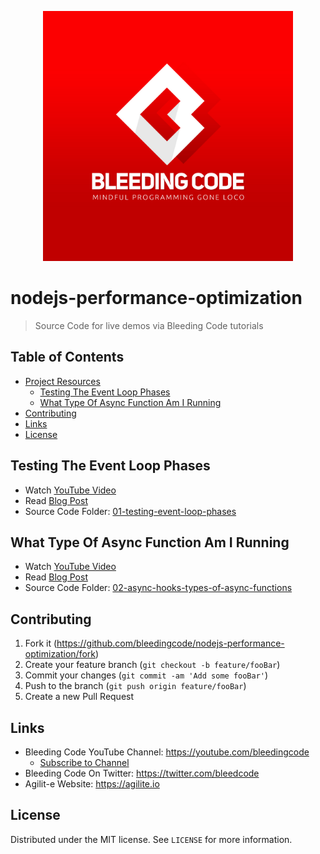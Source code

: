 <p align="center">
  <a href="https://youtube.com/bleedingcode">
    <img
      alt="Bleeding Code"
      src="./assets/bleeding-code-logo-slogan.jpg"
      width="400"
    />
  </a>
</p>

# nodejs-performance-optimization
> Source Code for live demos via Bleeding Code tutorials

## Table of Contents

- [Project Resources](#table-of-contents)
    - [Testing The Event Loop Phases](#testing-the-event-loop-phases)
    - [What Type Of Async Function Am I Running](#what-type-of-async-function-am-i-running)
- [Contributing](#contributing)
- [Links](#links)
- [License](#license)

## Testing The Event Loop Phases

- Watch [YouTube Video](https://youtu.be/ol56smloW2Q)
- Read [Blog Post](http://bleedingcode.com/managing-the-event-loop-phases/)
- Source Code Folder: [01-testing-event-loop-phases](/01-testing-event-loop-phases)

## What Type Of Async Function Am I Running

- Watch [YouTube Video](https://youtu.be/ol56smloW2Q)
- Read [Blog Post](http://bleedingcode.com/managing-the-event-loop-phases/)
- Source Code Folder: [02-async-hooks-types-of-async-functions](/02-async-hooks-types-of-async-functions)

## Contributing

1. Fork it (<https://github.com/bleedingcode/nodejs-performance-optimization/fork>)
2. Create your feature branch (`git checkout -b feature/fooBar`)
3. Commit your changes (`git commit -am 'Add some fooBar'`)
4. Push to the branch (`git push origin feature/fooBar`)
5. Create a new Pull Request

## Links

- Bleeding Code YouTube Channel: https://youtube.com/bleedingcode
   - [Subscribe to Channel](https://youtube.com/bleedingcode)
- Bleeding Code On Twitter: https://twitter.com/bleedcode
- Agilit-e Website: https://agilite.io

## License

Distributed under the MIT license. See ``LICENSE`` for more information.